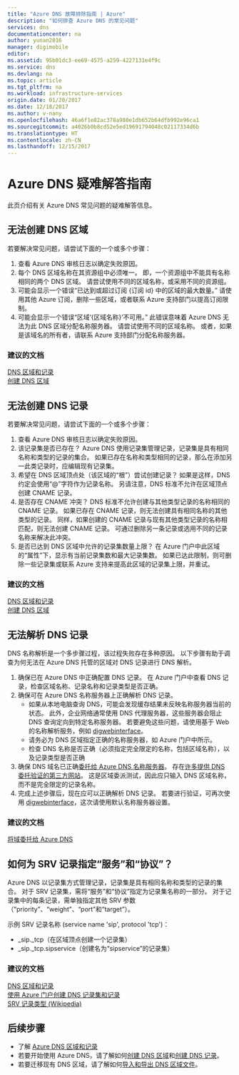 ```yaml
---
title: "Azure DNS 故障排除指南 | Azure"
description: "如何排查 Azure DNS 的常见问题"
services: dns
documentationcenter: na
author: yunan2016
manager: digimobile
editor: 
ms.assetid: 95b01dc3-ee69-4575-a259-4227131e4f9c
ms.service: dns
ms.devlang: na
ms.topic: article
ms.tgt_pltfrm: na
ms.workload: infrastructure-services
origin.date: 01/20/2017
ms.date: 12/18/2017
ms.author: v-nany
ms.openlocfilehash: 46a6f1e82ac378a980e1db652b64dfb992e96ca1
ms.sourcegitcommit: a4026b0b8cd52e5ed19691794048c02117334d6b
ms.translationtype: HT
ms.contentlocale: zh-CN
ms.lasthandoff: 12/15/2017
---
```

# <a name="azure-dns-troubleshooting-guide"></a>Azure DNS 疑难解答指南

此页介绍有关 Azure DNS 常见问题的疑难解答信息。



## <a name="i-cant-create-a-dns-zone"></a>无法创建 DNS 区域

若要解决常见问题，请尝试下面的一个或多个步骤：

1.  查看 Azure DNS 审核日志以确定失败原因。
2.  每个 DNS 区域名称在其资源组中必须唯一。 即，一个资源组中不能具有名称相同的两个 DNS 区域。 请尝试使用不同的区域名称，或采用不同的资源组。
3.  可能会显示一个错误“已达到或超过订阅 {订阅 id} 中的区域的最大数量。” 请使用其他 Azure 订阅，删除一些区域，或者联系 Azure 支持部门以提高订阅限制。
4.  可能会显示一个错误“区域‘{区域名称}’不可用。” 此错误意味着 Azure DNS 无法为此 DNS 区域分配名称服务器。 请尝试使用不同的区域名称。 或者，如果是该域名的所有者，请联系 Azure 支持部门分配名称服务器。


### <a name="recommended-documents"></a>**建议的文档**

[DNS 区域和记录](dns-zones-records.md)
<br>
[创建 DNS 区域](dns-getstarted-create-dnszone-portal.md)

## <a name="i-cant-create-a-dns-record"></a>无法创建 DNS 记录

若要解决常见问题，请尝试下面的一个或多个步骤：

1.  查看 Azure DNS 审核日志以确定失败原因。
2.  该记录集是否已存在？  Azure DNS 使用记录集管理记录，记录集是具有相同名称和类型的记录的集合。 如果已存在名称和类型相同的记录，那么在添加另一此类记录时，应编辑现有记录集。
3.  希望在 DNS 区域顶点处（该区域的“根”）尝试创建记录？ 如果是这样，DNS 约定会使用“@”字符作为记录名称。 另请注意，DNS 标准不允许在区域顶点创建 CNAME 记录。
4.  是否存在 CNAME 冲突？  DNS 标准不允许创建与其他类型记录的名称相同的 CNAME 记录。 如果已存在 CNAME 记录，则无法创建具有相同名称的其他类型的记录。  同样，如果创建的 CNAME 记录与现有其他类型记录的名称相匹配，则无法创建 CNAME 记录。 可通过删除另一条记录或选用不同的记录名称来解决此冲突。
5.  是否已达到 DNS 区域中允许的记录集数量上限？ 在 Azure 门户中此区域的“属性”下，显示有当前记录集数和最大记录集数。 如果已达此限制，则可删除一些记录集或联系 Azure 支持来提高此区域的记录集上限，并重试。 


### <a name="recommended-documents"></a>**建议的文档**

[DNS 区域和记录](dns-zones-records.md)
<br>
[创建 DNS 区域](dns-getstarted-create-dnszone-portal.md)



## <a name="i-cant-resolve-my-dns-record"></a>无法解析 DNS 记录

DNS 名称解析是一个多步骤过程，该过程失败存在多种原因。 以下步骤有助于调查为何无法在 Azure DNS 托管的区域对 DNS 记录进行 DNS 解析。

1.  确保已在 Azure DNS 中正确配置 DNS 记录。 在 Azure 门户中查看 DNS 记录，检查区域名称、记录名称和记录类型是否正确。
2.  确保可在 Azure DNS 名称服务器上正确解析 DNS 记录。
    - 如果从本地电脑查询 DNS，可能会发现缓存结果未反映名称服务器当前的状态。  此外，企业网络通常使用 DNS 代理服务器，这些服务器会阻止 DNS 查询定向到特定名称服务器。  若要避免这些问题，请使用基于 Web 的名称解析服务，例如 [digwebinterface](http://digwebinterface.com)。
    - 请务必为 DNS 区域指定正确的名称服务器，如 Azure 门户中所示。
    - 检查 DNS 名称是否正确（必须指定完全限定的名称，包括区域名称），以及记录类型是否正确
3.  确保 DNS 域名已正确[委托给 Azure DNS 名称服务器](dns-domain-delegation.md)。 存在[许多提供 DNS 委托验证的第三方网站](https://www.bing.com/search?q=dns+check+tool)。 这是区域委派测试，因此应只输入 DNS 区域名称，而不是完全限定的记录名称。
4.  完成上述步骤后，现在应可以正确解析 DNS 记录。 若要进行验证，可再次使用 [digwebinterface](http://digwebinterface.com)，这次请使用默认名称服务器设置。


### <a name="recommended-documents"></a>**建议的文档**

[将域委托给 Azure DNS](dns-domain-delegation.md)



## <a name="how-do-i-specify-the-service-and-protocol-for-an-srv-record"></a>如何为 SRV 记录指定“服务”和“协议”？

Azure DNS 以记录集方式管理记录，记录集是具有相同名称和类型的记录的集合。 对于 SRV 记录集，需将“服务”和“协议”指定为记录集名称的一部分。 对于记录集中的每条记录，需单独指定其他 SRV 参数（“priority”、“weight”、“port”和“target”）。

示例 SRV 记录名称 (service name 'sip', protocol 'tcp')：

- \_sip.\_tcp（在区域顶点创建一个记录集）
- \_sip.\_tcp.sipservice（创建名为“sipservice”的记录集）

### <a name="recommended-documents"></a>**建议的文档**

[DNS 区域和记录](dns-zones-records.md)
<br>
[使用 Azure 门户创建 DNS 记录集和记录](dns-getstarted-create-recordset-portal.md)
<br>
[SRV 记录类型 (Wikipedia)](https://en.wikipedia.org/wiki/SRV_record)


## <a name="next-steps"></a>后续步骤

* 了解 [ Azure DNS 区域和记录](dns-zones-records.md)
* 若要开始使用 Azure DNS，请了解如何[创建 DNS 区域](dns-getstarted-create-dnszone-portal.md)和[创建 DNS 记录](dns-getstarted-create-recordset-portal.md)。
* 若要迁移现有 DNS 区域，请了解如何[导入和导出 DNS 区域文件](dns-import-export.md)。

